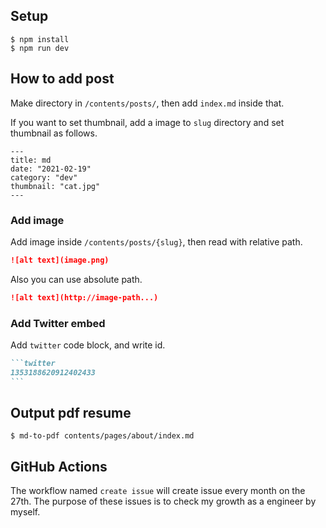 ## Setup

```shell
$ npm install
$ npm run dev
```

## How to add post

Make directory in `/contents/posts/`, then add `index.md` inside that.

If you want to set thumbnail, add a image to `slug` directory and set thumbnail as follows.

```
---
title: md
date: "2021-02-19"
category: "dev"
thumbnail: "cat.jpg"
---
```

### Add image

Add image inside `/contents/posts/{slug}`, then read with relative path.

```md
![alt text](image.png)
```

Also you can use absolute path.

```md
![alt text](http://image-path...)
```

### Add Twitter embed

Add `twitter` code block, and write id.

````md
```twitter
1353188620912402433
```
````

## Output pdf resume

```shell
$ md-to-pdf contents/pages/about/index.md
```

## GitHub Actions

The workflow named `create issue` will create issue every month on the 27th. The purpose of these issues is to check my growth as a engineer by myself.
